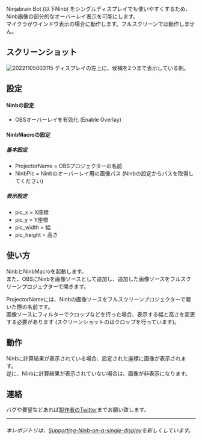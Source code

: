 Ninjabrain Bot (以下Ninb) をシングルディスプレイでも使いやすくするため、Ninb画像の部分的なオーバーレイ表示を可能にします。  
マイクラがウインドウ表示の場合に動作します。フルスクリーンでは動作しません。  

## スクリーンショット
![20221105003115](https://user-images.githubusercontent.com/97399080/200014588-3d9d47f1-0d22-430e-9660-b0a2056c23c7.png)
ディスプレイの左上に、候補を2つまで表示している例。

## 設定
#### Ninbの設定
- OBSオーバーレイを有効化 (Enable Overlay)

#### NinbMacroの設定
##### 基本設定
- ProjectorName = OBSプロジェクターの名前
- NinbPic = Ninbのオーバーレイ用の画像パス (Ninbの設定からパスを取得してください)  
##### 表示設定
- pic_x = X座標
- pic_y = Y座標
- pic_width = 幅
- pic_height = 高さ

## 使い方
NinbとNinbMacroを起動します。  
また、OBSにNinbを画像ソースとして追加し、追加した画像ソースをフルスクリーンプロジェクターで開きます。  

ProjectorNameには、Ninbの画像ソースをフルスクリーンプロジェクターで開いた際の名前です。  
画像ソースにフィルターでクロップなどを行った場合、表示する幅と高さを変更する必要があります (スクリーンショットのはクロップを行っています)。

## 動作
Ninbに計算結果が表示されている場合、設定された座標に画像が表示されます。  
逆に、Ninbに計算結果が表示されていない場合は、画像が非表示になります。

## 連絡
バグや要望などあれば[製作者のTwitter](https://twitter.com/oyamelon)までお願い致します。

----

###### 本レポジトリは、[Supporting-Ninb-on-a-single-display](https://github.com/oyamelon/Supporting-Ninb-on-a-single-display)を新しくしています。
